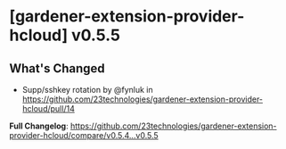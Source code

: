 # [gardener-extension-provider-hcloud] v0.5.5

## What's Changed
* Supp/sshkey rotation by @fynluk in https://github.com/23technologies/gardener-extension-provider-hcloud/pull/14


**Full Changelog**: https://github.com/23technologies/gardener-extension-provider-hcloud/compare/v0.5.4...v0.5.5